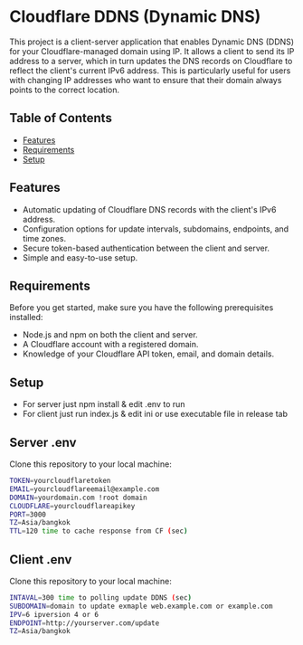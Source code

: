 # Cloudflare DDNS (Dynamic DNS)

This project is a client-server application that enables Dynamic DNS (DDNS) for your Cloudflare-managed domain using IP. It allows a client to send its IP address to a server, which in turn updates the DNS records on Cloudflare to reflect the client's current IPv6 address. This is particularly useful for users with changing IP addresses who want to ensure that their domain always points to the correct location.

## Table of Contents

- [Features](#features)
- [Requirements](#requirements)
- [Setup](#setup)

## Features

- Automatic updating of Cloudflare DNS records with the client's IPv6 address.
- Configuration options for update intervals, subdomains, endpoints, and time zones.
- Secure token-based authentication between the client and server.
- Simple and easy-to-use setup.

## Requirements

Before you get started, make sure you have the following prerequisites installed:

- Node.js and npm on both the client and server.
- A Cloudflare account with a registered domain.
- Knowledge of your Cloudflare API token, email, and domain details.

## Setup

- For server just npm install & edit .env to run
- For client just run index.js & edit ini or use executable file in release tab

## Server .env

Clone this repository to your local machine:

```bash
TOKEN=yourcloudflaretoken
EMAIL=yourcloudflareemail@example.com
DOMAIN=yourdomain.com !root domain
CLOUDFLARE=yourcloudflareapikey
PORT=3000
TZ=Asia/bangkok
TTL=120 time to cache response from CF (sec)
```
## Client .env

Clone this repository to your local machine:

```bash
INTAVAL=300 time to polling update DDNS (sec)
SUBDOMAIN=domain to update exmaple web.example.com or example.com
IPV=6 ipversion 4 or 6
ENDPOINT=http://yourserver.com/update
TZ=Asia/bangkok
